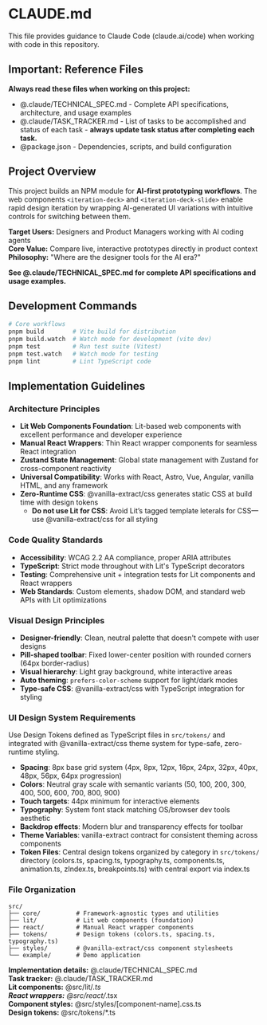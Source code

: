 # CLAUDE.md

This file provides guidance to Claude Code (claude.ai/code) when working with code in this repository.

## Important: Reference Files

**Always read these files when working on this project:**
- @.claude/TECHNICAL_SPEC.md - Complete API specifications, architecture, and usage examples
- @.claude/TASK_TRACKER.md - List of tasks to be accomplished and status of each task - **always update task status after completing each task.**
- @package.json - Dependencies, scripts, and build configuration

## Project Overview

This project builds an NPM module for **AI-first prototyping workflows**. The web components `<iteration-deck>` and `<iteration-deck-slide>` enable rapid design iteration by wrapping AI-generated UI variations with intuitive controls for switching between them.

**Target Users:** Designers and Product Managers working with AI coding agents  
**Core Value:** Compare live, interactive prototypes directly in product context  
**Philosophy:** "Where are the designer tools for the AI era?"

**See @.claude/TECHNICAL_SPEC.md for complete API specifications and usage examples.**

## Development Commands

```bash
# Core workflows
pnpm build        # Vite build for distribution  
pnpm build.watch  # Watch mode for development (vite dev)
pnpm test         # Run test suite (Vitest)
pnpm test.watch   # Watch mode for testing
pnpm lint         # Lint TypeScript code
```

## Implementation Guidelines

### Architecture Principles
- **Lit Web Components Foundation**: Lit-based web components with excellent performance and developer experience
- **Manual React Wrappers**: Thin React wrapper components for seamless React integration
- **Zustand State Management**: Global state management with Zustand for cross-component reactivity
- **Universal Compatibility**: Works with React, Astro, Vue, Angular, vanilla HTML, and any framework
- **Zero-Runtime CSS**: @vanilla-extract/css generates static CSS at build time with design tokens
  - **Do not use Lit for CSS**: Avoid Lit’s tagged template leterals for CSS—use @vanilla-extract/css for all styling

### Code Quality Standards
- **Accessibility**: WCAG 2.2 AA compliance, proper ARIA attributes
- **TypeScript**: Strict mode throughout with Lit's TypeScript decorators
- **Testing**: Comprehensive unit + integration tests for Lit components and React wrappers
- **Web Standards**: Custom elements, shadow DOM, and standard web APIs with Lit optimizations

### Visual Design Principles
- **Designer-friendly**: Clean, neutral palette that doesn't compete with user designs
- **Pill-shaped toolbar**: Fixed lower-center position with rounded corners (64px border-radius)
- **Visual hierarchy**: Light gray background, white interactive areas
- **Auto theming**: `prefers-color-scheme` support for light/dark modes
- **Type-safe CSS**: @vanilla-extract/css with TypeScript integration for styling

### UI Design System Requirements
Use Design Tokens defined as TypeScript files in `src/tokens/` and integrated with @vanilla-extract/css theme system for type-safe, zero-runtime styling.
- **Spacing**: 8px base grid system (4px, 8px, 12px, 16px, 24px, 32px, 40px, 48px, 56px, 64px progression)
- **Colors**: Neutral gray scale with semantic variants (50, 100, 200, 300, 400, 500, 600, 700, 800, 900)
- **Touch targets**: 44px minimum for interactive elements
- **Typography**: System font stack matching OS/browser dev tools aesthetic
- **Backdrop effects**: Modern blur and transparency effects for toolbar
- **Theme Variables**: vanilla-extract contract for consistent theming across components
- **Token Files**: Central design tokens organized by category in `src/tokens/` directory (colors.ts, spacing.ts, typography.ts, components.ts, animation.ts, zIndex.ts, breakpoints.ts) with central export via index.ts

### File Organization
```
src/
├── core/          # Framework-agnostic types and utilities
├── lit/           # Lit web components (foundation)
├── react/         # Manual React wrapper components
├── tokens/        # Design tokens (colors.ts, spacing.ts, typography.ts)
├── styles/        # @vanilla-extract/css component stylesheets
└── example/       # Demo application
```

**Implementation details:** @.claude/TECHNICAL_SPEC.md  
**Task tracker:** @.claude/TASK_TRACKER.md  
**Lit components:** @src/lit/*.ts  
**React wrappers:** @src/react/*.tsx  
**Component styles:** @src/styles/[component-name].css.ts  
**Design tokens:** @src/tokens/*.ts  
